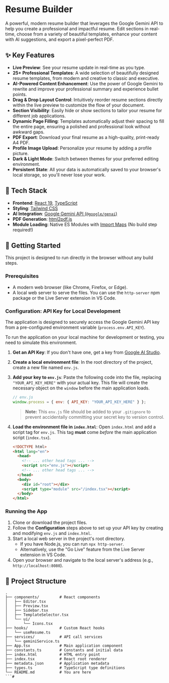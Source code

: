 
# Resume Builder

A powerful, modern resume builder that leverages the Google Gemini API to help you create a professional and impactful resume. Edit sections in real-time, choose from a variety of beautiful templates, enhance your content with AI suggestions, and export a pixel-perfect PDF.

## ✨ Key Features

-   **Live Preview**: See your resume update in real-time as you type.
-   **25+ Professional Templates**: A wide selection of beautifully designed resume templates, from modern and creative to classic and executive.
-   **AI-Powered Content Enhancement**: Use the power of Google Gemini to rewrite and improve your professional summary and experience bullet points.
-   **Drag & Drop Layout Control**: Intuitively reorder resume sections directly within the live preview to customize the flow of your document.
-   **Section Visibility**: Easily hide or show sections to tailor your resume for different job applications.
-   **Dynamic Page Filling**: Templates automatically adjust their spacing to fill the entire page, ensuring a polished and professional look without awkward gaps.
-   **PDF Export**: Download your final resume as a high-quality, print-ready A4 PDF.
-   **Profile Image Upload**: Personalize your resume by adding a profile picture.
-   **Dark & Light Mode**: Switch between themes for your preferred editing environment.
-   **Persistent State**: All your data is automatically saved to your browser's local storage, so you'll never lose your work.

## 🚀 Tech Stack

-   **Frontend**: [React 19](https://react.dev/), [TypeScript](https://www.typescriptlang.org/)
-   **Styling**: [Tailwind CSS](https://tailwindcss.com/)
-   **AI Integration**: [Google Gemini API (`@google/genai`)](https://ai.google.dev/sdks/gemini-api)
-   **PDF Generation**: [html2pdf.js](https://github.com/eKoopmans/html2pdf.js)
-   **Module Loading**: Native ES Modules with [Import Maps](https://developer.mozilla.org/en-US/docs/Web/HTML/Element/script/type/importmap) (No build step required!)

## 🔧 Getting Started

This project is designed to run directly in the browser without any build steps.

### Prerequisites

-   A modern web browser (like Chrome, Firefox, or Edge).
-   A local web server to serve the files. You can use the `http-server` npm package or the Live Server extension in VS Code.

### Configuration: API Key for Local Development

The application is designed to securely access the Google Gemini API key from a pre-configured environment variable (`process.env.API_KEY`).

To run the application on your local machine for development or testing, you need to simulate this environment.

1.  **Get an API Key**: If you don't have one, get a key from [Google AI Studio](https://aistudio.google.com/app/apikey).

2.  **Create a local environment file**: In the root directory of the project, create a new file named `env.js`.

3.  **Add your key to `env.js`**: Paste the following code into the file, replacing `"YOUR_API_KEY_HERE"` with your actual key. This file will create the necessary object on the `window` before the main application loads.
    ```javascript
    // env.js
    window.process = { env: { API_KEY: "YOUR_API_KEY_HERE" } };
    ```
    > **Note:** This `env.js` file should be added to your `.gitignore` to prevent accidentally committing your secret key to version control.

4.  **Load the environment file in `index.html`**: Open `index.html` and add a script tag for `env.js`. This tag **must** come *before* the main application script (`index.tsx`).

    ```html
    <!DOCTYPE html>
    <html lang="en">
      <head>
        <!-- ... other head tags ... -->
        <script src="env.js"></script>
        <!-- ... other head tags ... -->
      </head>
      <body>
        <div id="root"></div>
        <script type="module" src="/index.tsx"></script>
      </body>
    </html>
    ```

### Running the App

1.  Clone or download the project files.
2.  Follow the **Configuration** steps above to set up your API key by creating and modifying `env.js` and `index.html`.
3.  Start a local web server in the project's root directory.
    -   If you have Node.js, you can run `npx http-server`.
    -   Alternatively, use the "Go Live" feature from the Live Server extension in VS Code.
4.  Open your browser and navigate to the local server's address (e.g., `http://localhost:8080`).

## 📁 Project Structure

```
.
├── components/         # React components
│   ├── Editor.tsx
│   ├── Preview.tsx
│   ├── Sidebar.tsx
│   ├── TemplateSelector.tsx
│   └── ui/
│       └── Icons.tsx
├── hooks/              # Custom React hooks
│   └── useResume.ts
├── services/           # API call services
│   └── geminiService.ts
├── App.tsx             # Main application component
├── constants.ts        # Constants and initial data
├── index.html          # HTML entry point
├── index.tsx           # React root renderer
├── metadata.json       # Application metadata
├── types.ts            # TypeScript type definitions
└── README.md           # You are here
```#
